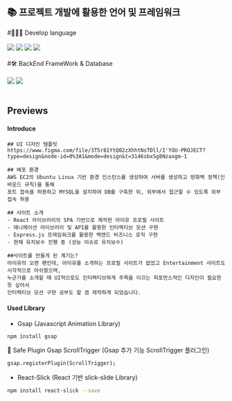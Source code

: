 ## 📚 프로젝트 개발에 활용한 언어 및 프레임워크

#👨🏻‍💻 Develop language
<br/>
<br/>
<img src="https://img.shields.io/badge/React-61DAFB?style=flat&logo=React&logoColor=white"/> <img src="https://img.shields.io/badge/HTML5-E34F26?style=flat&logo=HTML5&logoColor=white"/> <img src="https://img.shields.io/badge/CSS3-1572B6?style=flat&logo=CSS3&logoColor=white"/> <img src="https://img.shields.io/badge/styled-components-DB7093?style=flat&logo=styled-components&logoColor=white"/>
<br/>
<br/>
#🛠️ BackEnd FrameWork & Database
<br/>
<br/>
<img src="https://img.shields.io/badge/Express-000000?style=flat&logo=Express&logoColor=white"/>
<img src="https://img.shields.io/badge/MySQL-4479A1?style=flat&logo=MySQL&logoColor=white"/>
<br/>
<br/>

## Previews

#### Introduce

```
## UI 디자인 템플릿
https://www.figma.com/file/3T5r81YtQ02zXhhtNsTDll/I'YOU-PROJECT?type=design&node-id=0%3A1&mode=design&t=3146sbxSg8Nzaxgm-1

## 배포 환경
AWS EC2의 Ubuntu Linux 기반 환경 인스턴스를 생성하여 서버를 생성하고 방화벽 정책(인바운드 규칙)을 통해
포트 접속을 허용하고 MYSQL을 설치하여 DB를 구축한 뒤, 외부에서 접근할 수 있도록 외부 접속 허용

## 사이트 소개
- React 라이브러리의 SPA 기반으로 제작한 아이유 프로필 사이트
- 애니메이션 라이브러리 및 API를 활용한 인터렉티브 모션 구현
- Express.js 프레임워크를 활용한 백앤드 비즈니스 로직 구현
- 현재 유지보수 진행 중 (성능 이슈로 유지보수)

##사이트를 만들게 된 계기는?
아이유의 오랜 팬인데, 아이유를 소개하는 프로필 사이트가 없었고 Entertainment 사이트도 시각적으로 아쉬웠으며,
누군가를 소개할 때 UI적으로도 인터렉티브하게 주목을 이끄는 퍼포먼스적인 디자인이 필요한 듯 싶어서
인터렉티브 모션 구현 공부도 할 겸 제작하게 되었습니다.

```

#### Used Library

- Gsap (Javascript Animation Library)

```bash
npm install gsap
```

🔧 Safe Plugin Gsap ScrollTrigger (Gsap 추가 기능 ScrollTrigger 플러그인)

```bash
gsap.registerPlugin(ScrollTrigger);
```

- React-Slick (React 기반 slick-slide Library)

```bash
npm install react-slick --save
```
